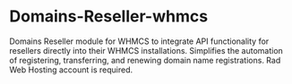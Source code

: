 # Domains-Reseller-whmcs
Domains Reseller module for WHMCS to integrate API functionality for resellers directly into their WHMCS installations. Simplifies the automation of registering, transferring, and renewing domain name registrations. Rad Web Hosting account is required.
